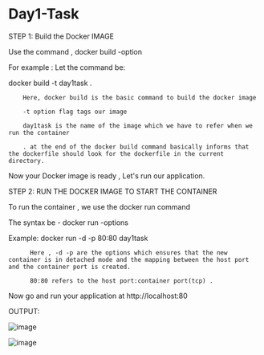 # Day1-Task

STEP 1: Build the Docker IMAGE 

Use the command , docker build -option <name-of-the-image> <path-to-the-dockerfile-directory>
  
For example : Let the command be: 
  
  docker build -t day1task .
  
        Here, docker build is the basic command to build the docker image 
  
        -t option flag tags our image 
  
        day1task is the name of the image which we have to refer when we run the container
  
        . at the end of the docker build command basically informs that the dockerfile should look for the dockerfile in the current directory. 
  
  Now your Docker image is ready , Let's run our application. 


STEP 2: RUN THE DOCKER IMAGE TO START THE CONTAINER 
  
  To run the container , we use the docker run command 
  
  The syntax be - docker run -options <port-map> <name-of-the-created-image>
  
  Example: docker run -d -p 80:80 day1task
  
          Here , -d -p are the options which ensures that the new container is in detached mode and the mapping between the host port and the container port is created.
  
          80:80 refers to the host port:container port(tcp) .
  
  Now go and run your application at http://localhost:80 
  
  

OUTPUT:

![image](https://user-images.githubusercontent.com/74037593/152694088-724ab549-5829-455e-ae1a-c50cbb89a686.png)

![image](https://user-images.githubusercontent.com/74037593/152694120-70002b4a-948e-4d8a-b40b-89c4ad67eee1.png)


